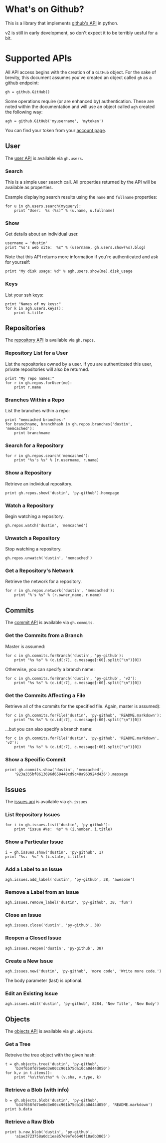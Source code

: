 # What's on Github?

This is a library that implements
[github's API](http://develop.github.com/) in python.

v2 is still in early development, so don't expect it to be terribly
uesful for a bit.

# Supported APIs

All API access begins with the creation of a `GitHub` object.  For the
sake of brevity, this document assumes you've created an object called
`gh` as a github endpoint:

    gh = github.GitHub()

Some operations require (or are enhanced by) authentication.  These
are noted within the documentation and will use an object called `agh`
created the following way:

    agh = github.GitHub('myusername', 'mytoken')

You can find your token from your [account page][accountpage].

## User

The [user API][userapi] is available via `gh.users`.

### Search

This is a simple user search call.  All properties returned by the API
will be available as properties.

Example displaying search results using the `name` and `fullname`
properties:

    for u in gh.users.search(myquery):
        print "User:  %s (%s)" % (u.name, u.fullname)

### Show

Get details about an individual user.

    username = 'dustin'
    print "%s's web site:  %s" % (username, gh.users.show(%s).blog)

Note that this API returns more information if you're authenticated
and ask for yourself:

    print "My disk usage: %d" % agh.users.show(me).disk_usage

### Keys

List your ssh keys:

    print "Names of my keys:"
    for k in agh.users.keys():
        print k.title

## Repositories

The [repository API][repoapi] is available via `gh.repos`.

### Repository List for a User

List the repositories owned by a user.  If you are authenticated this
user, private repositories will also be returned.

    print "My repo names:"
    for r in gh.repos.forUser(me):
        print r.name

### Branches Within a Repo

List the branches within a repo:

    print "memcached branches:"
    for branchname, branchhash in gh.repos.branches('dustin', 'memcached'):
        print branchname

### Search for a Repository

    for r in gh.repos.search('memcached'):
        print "%s's %s" % (r.username, r.name)

### Show a Repository

Retrieve an individual repository.

    print gh.repos.show('dustin', 'py-github').homepage

### Watch a Repository

Begin watching a repository.

    gh.repos.watch('dustin', 'memcached')

### Unwatch a Repository

Stop watching a repository.

    gh.repos.unwatch('dustin', 'memcached')

### Get a Repository's Network

Retrieve the network for a repository.

    for r in gh.repos.network('dustin', 'memcached'):
        print "%'s %s" % (r.owner_name, r.name)

## Commits

The [commit API][commitapi] is available via `gh.commits`.

### Get the Commits from a Branch

Master is assumed:

    for c in gh.commits.forBranch('dustin', 'py-github'):
        print "%s %s" % (c.id[:7], c.message[:60].split("\n")[0])

Otherwise, you can specify a branch name:

    for c in gh.commits.forBranch('dustin', 'py-github', 'v2'):
        print "%s %s" % (c.id[:7], c.message[:60].split("\n")[0])

### Get the Commits Affecting a File

Retrieve all of the commits for the specified file.  Again, master is
assumed):

    for c in gh.commits.forFile('dustin', 'py-github', 'README.markdown'):
        print "%s %s" % (c.id[:7], c.message[:60].split("\n")[0])

...but you can also specify a branch name:

    for c in gh.commits.forFile('dustin', 'py-github', 'README.markdown', 'v2'):
        print "%s %s" % (c.id[:7], c.message[:60].split("\n")[0])

### Show a Specific Commit

    print gh.commits.show('dustin', 'memcached',
        '923a335bf8613696d658448cd9c48a963924d436').message

## Issues

The [issues api][issueapi] is available via `gh.issues`.

### List Repository Issues

    for i in gh.issues.list('dustin', 'py-github'):
        print "issue #%s:  %s" % (i.number, i.title)

### Show a Particular Issue

    i = gh.issues.show('dustin', 'py-github', 1)
    print "%s:  %s" % (i.state, i.title)

### Add a Label to an Issue

    agh.issues.add_label('dustin', 'py-github', 38, 'awesome')

### Remove a Label from an Issue

    agh.issues.remove_label('dustin', 'py-github', 38, 'fun')

### Close an Issue

    agh.issues.close('dustin', 'py-github', 38)

### Reopen a Closed Issue

    agh.issues.reopen('dustin', 'py-github', 38)

### Create a New Issue

    agh.issues.new('dustin', 'py-github', 'more code', 'Write more code.')

The body parameter (last) is optional.

### Edit an Existing Issue

    agh.issues.edit('dustin', 'py-github', 8284, 'New Title', 'New Body')

## Objects

The [objects API][objectapi] is available via `gh.objects`.

### Get a Tree

Retreive the tree object with the given hash:

    t = gh.objects.tree('dustin', 'py-github',
        'b34f658fd7be0d3e00cc961b75da10ca0d44d050')
    for k,v in t.items():
        print "%s\t%s\t%s" % (v.sha, v.type, k)

### Retrieve a Blob (with info)

    b = gh.objects.blob('dustin', 'py-github',
        'b34f658fd7be0d3e00cc961b75da10ca0d44d050', 'README.markdown')
    print b.data

### Retrieve a Raw Blob

    print b.raw_blob('dustin', 'py-github',
        'a1ae3723758a0dc1ea857e9efe6640f18a6b3865')

[accountpage]: https://github.com/account
[userapi]: http://develop.github.com/p/users.html
[repoapi]: http://develop.github.com/p/repo.html
[issueapi]: http://develop.github.com/p/issues.html
[commitapi]: http://develop.github.com/p/commits.html
[objectapi]: http://develop.github.com/p/object.html
